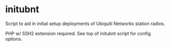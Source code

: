 # initubnt
Script to aid in initial setup deployments of Ubiquiti Networks station radios.

PHP w/ SSH2 extension required.  See top of initubnt script for config options.
